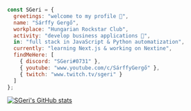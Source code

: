 ```js

const SGeri = {
  greetings: "welcome to my profile 👋",
  name: "Sárffy Gergő",
  workplace: "Hungarian Rockstar Club",
  activity: "develop business applications 👀",
  in: "full stack in JavaScript & Python automatization",
  currently: "learning Next.js & working on Nextine",
  findMeHere: [
    { discord: "SGeri#0731" },
    { youtube: "www.youtube.com/c/SárffyGergő" },
    { twitch: "www.twitch.tv/sgeri" }
  ]
};

```

[![SGeri's GitHub stats](https://github-readme-stats.vercel.app/api?username=sgeri&hide=contribs,prs,issues)](https://github.com/sgeri)
